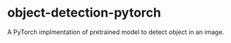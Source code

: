 # object-detection-pytorch

A PyTorch implmentation of pretrained model to detect object in an image.
